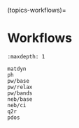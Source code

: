 (topics-workflows)=

# Workflows

```{toctree}
:maxdepth: 1

matdyn
ph
pw/base
pw/relax
pw/bands
neb/base
neb/ci
q2r
pdos
```
